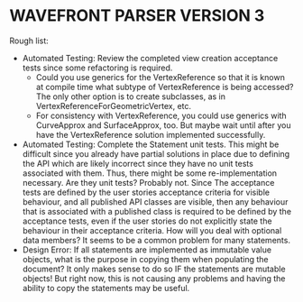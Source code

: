 # WAVEFRONT PARSER VERSION 3


Rough list:
 * Automated Testing: Review the completed view creation acceptance tests since some refactoring is required.
    * Could you use generics for the VertexReference so that it is known at compile time what subtype
      of VertexReference is being accessed?  The only other option is to create subclasses, as in
      VertexReferenceForGeometricVertex, etc.
    * For consistency with VertexReference, you could use generics with CurveApprox and SurfaceApprox,
      too.  But maybe wait until after you have the VertexReference solution implemented successfully.
 * Automated Testing: Complete the Statement unit tests.  This might be difficult since you already have partial
   solutions in place due to defining the API which are likely incorrect since they have no unit tests associated
   with them.  Thus, there might be some re-implementation necessary.  Are they unit tests?  Probably not.  Since
   The acceptance tests are defined by the user stories acceptance criteria for visible behaviour, and all published
   API classes are visible, then any behaviour that is associated with a published class is required to be defined
   by the acceptance tests, even if the user stories do not explicitly state the behaviour in their acceptance
   criteria.  How will you deal with optional data members?  It seems to be a common problem for many statements.
 * Design Error: If all statements are implemented as immutable value objects, what is the purpose in copying them
   when populating the document?  It only makes sense to do so IF the statements are mutable objects!  But right now,
   this is not causing any problems and having the ability to copy the statements may be useful.

